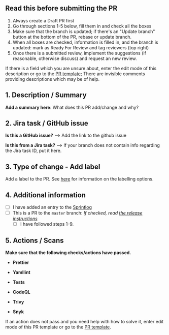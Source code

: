 ## Read this before submitting the PR

1. Always create a Draft PR first
2. Go through sections 1-5 below, fill them in and check all the boxes
3. Make sure that the branch is updated; if there's an "Update branch" button at the bottom of the PR, rebase or update branch.
4. When all boxes are checked, information is filled in, and the branch is updated: mark as Ready For Review and tag reviewers (top right)
5. Once there is a submitted review, implement the suggestions (if reasonable, otherwise discuss) and request an new review.

If there is a field which you are unsure about, enter the edit mode of this description or go to the [PR template](../.github/pull_request_template.md); There are invisible comments providing descriptions which may be of help.

## 1. Description / Summary

**Add a summary here**: What does this PR add/change and why?

## 2. Jira task / GitHub issue

**Is this a GitHub issue?** --> Add the link to the github issue

**Is this from a Jira task?** --> If your branch does not contain info regarding the Jira task ID, put it here.

## 3. Type of change - Add label

Add a label to the PR. See [here](../docs/procedures/labelling_a_pull_request.md) for information on the labelling options.

## 4. Additional information

- [ ] I have added an entry to the [Sprintlog](../SPRINTLOG.md)
- [ ] This is a PR to the `master` branch: _If checked, read [the release instructions](../docs/procedures/new_release.md)_ <!-- Check this if the PR is made to the `master` branch. Only the `dev` branch should be doing this. -->
  - [ ] I have followed steps 1-9. <!-- Should be checked if the "PR to `master` branch" box is checked AND the specified steps in the release instructions have been followed. -->

## 5. Actions / Scans

**Make sure that the following checks/actions have passed.**

- **Prettier**
<!--
  What: General code formatter. Our use case: MD and yaml mainly.
  How to fix: Run npx prettier --write . locally to execute formatting.
-->
- **Yamllint**
<!--
  What: Linting of yaml files.
  How to fix: Manually fix any errors locally.
-->
- **Tests**
<!--
  What: Pytest to verify that functionality works as expected.
  How to fix: Manually fix any errors locally. Follow the instructions in the "Run tests" section of the README.md to run the tests locally.
  Additional info: The PR should ALWAYS include new tests or fixed tests when there are code changes. When pytest action has finished, it will post a codecov report; Look at this report and verify the files you have changed are listed. "90% <100.00%> (+0.8%)" means "Tests cover 90% of the changed file, <100 % of this PR's code changes are tested>, and (the code changes and added tests increased the overall test coverage with 0.8%)
-->
- **CodeQL**
<!--
  What: Scan for security vulnerabilities, bugs, errors.
  How to fix: Go through the alerts and either manually fix, dismiss or ignore. Add info on ignored or dismissed alerts.
-->
- **Trivy**
<!--
  What: Security scanner.
  How to fix: Go through the alerts and either manually fix, dismiss or ignore. Add info on ignored or dismissed alerts.
-->
- **Snyk**
<!--
  What: Security scanner.
  How to fix: Go through the alerts and either manually fix, dismiss or ignore. Add info on ignored or dismissed alerts.
-->

If an action does not pass and you need help with how to solve it, enter edit mode of this PR template or go to the [PR template](../.github/pull_request_template.md).
